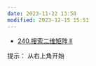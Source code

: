 ```yaml
---
date: 2023-11-22 13:58
modified: 2023-12-15 15:51
---
```


- [240.搜索二维矩阵 II](https://leetcode.cn/problems/search-a-2d-matrix-ii/)

提示：
	从右上角开始
